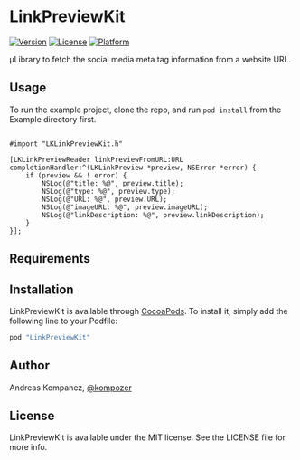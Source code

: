 # LinkPreviewKit

[![Version](https://img.shields.io/cocoapods/v/LinkPreviewKit.svg?style=flat)](http://cocoapods.org/pods/LinkPreviewKit)
[![License](https://img.shields.io/cocoapods/l/LinkPreviewKit.svg?style=flat)](http://cocoapods.org/pods/LinkPreviewKit)
[![Platform](https://img.shields.io/cocoapods/p/LinkPreviewKit.svg?style=flat)](http://cocoapods.org/pods/LinkPreviewKit)


µLibrary to fetch the social media meta tag information from a website URL.

## Usage

To run the example project, clone the repo, and run `pod install` from the Example directory first.

```objc

#import "LKLinkPreviewKit.h"

[LKLinkPreviewReader linkPreviewFromURL:URL completionHandler:^(LKLinkPreview *preview, NSError *error) {
    if (preview && ! error) {
        NSLog(@"title: %@", preview.title);
        NSLog(@"type: %@", preview.type);
        NSLog(@"URL: %@", preview.URL);
        NSLog(@"imageURL: %@", preview.imageURL);
        NSLog(@"linkDescription: %@", preview.linkDescription);
    }
}];

```

## Requirements

## Installation

LinkPreviewKit is available through [CocoaPods](http://cocoapods.org). To install
it, simply add the following line to your Podfile:

```ruby
pod "LinkPreviewKit"
```

## Author

Andreas Kompanez, [@kompozer](https://twitter.com/kompozer)

## License

LinkPreviewKit is available under the MIT license. See the LICENSE file for more info.
